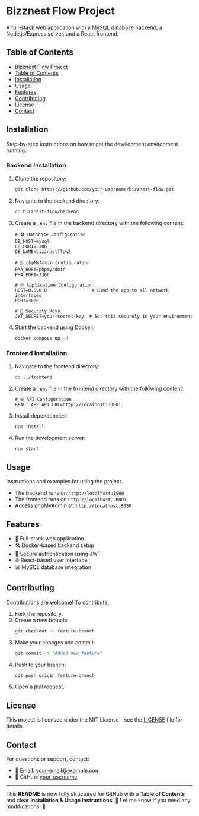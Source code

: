 # Bizznest Flow Project

A full-stack web application with a MySQL database backend, a Node.js/Express server, and a React frontend.

## Table of Contents

- [Bizznest Flow Project](#bizznest-flow-project)
- [Table of Contents](#table-of-contents)
- [Installation](#installation)
- [Usage](#usage)
- [Features](#features)
- [Contributing](#contributing)
- [License](#license)
- [Contact](#contact)

## Installation

Step-by-step instructions on how to get the development environment running.

### Backend Installation

1. Clone the repository:
    ```sh
    git clone https://github.com/your-username/bizznest-flow.git
    ```
2. Navigate to the backend directory:
    ```sh
    cd bizznest-flow/backend
    ```
3. Create a `.env` file in the backend directory with the following content:
    ```env
    # 🛠 Database Configuration
    DB_HOST=mysql
    DB_PORT=3306
    DB_NAME=bizznestflow2

    # 🗄️ phpMyAdmin Configuration
    PMA_HOST=phpmyadmin
    PMA_PORT=3306

    # 🌐 Application Configuration
    HOST=0.0.0.0                 # Bind the app to all network interfaces
    PORT=3000

    # 🔐 Security Keys
    JWT_SECRET=your-secret-key  # Set this securely in your environment
    ```
4. Start the backend using Docker:
    ```sh
    docker compose up -d
    ```

### Frontend Installation

1. Navigate to the frontend directory:
    ```sh
    cd ../frontend
    ```
2. Create a `.env` file in the frontend directory with the following content:
    ```env
    # 🌐 API Configuration
    REACT_APP_API_URL=http://localhost:30001
    ```
3. Install dependencies:
    ```sh
    npm install
    ```
4. Run the development server:
    ```sh
    npm start
    ```

## Usage

Instructions and examples for using the project.

- The backend runs on `http://localhost:3000`
- The frontend runs on `http://localhost:30001`
- Access phpMyAdmin at: `http://localhost:8080`

## Features

- 🚀 Full-stack web application
- 🛠 Docker-based backend setup
- 🔐 Secure authentication using JWT
- 🌐 React-based user interface
- 📊 MySQL database integration

## Contributing

Contributions are welcome! To contribute:

1. Fork the repository.
2. Create a new branch:
    ```sh
    git checkout -b feature-branch
    ```
3. Make your changes and commit:
    ```sh
    git commit -m "Added new feature"
    ```
4. Push to your branch:
    ```sh
    git push origin feature-branch
    ```
5. Open a pull request.

## License

This project is licensed under the MIT License - see the [LICENSE](LICENSE) file for details.

## Contact

For questions or support, contact:
- 📧 Email: your-email@example.com
- 🔗 GitHub: [your-username](https://github.com/your-username)

---

This **README** is now fully structured for GitHub with a **Table of Contents** and clear **Installation & Usage Instructions**. 🚀 Let me know if you need any modifications! 🎉



